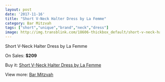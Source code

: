```yaml
---
layout: post
date: '2017-11-16'
title: "Short V-Neck Halter Dress by La Femme"
category: Bar Mitzvah
tags: ["short","unique","brand","neck","dress"]
image: http://img.transblink.com/18606-thickbox_default/short-v-neck-halter-dress-by-la-femme.jpg
---
```

Short V-Neck Halter Dress by La Femme

On Sales: **$209**
<a href="https://www.transblink.com/en/bar-mitzvah/5812-short-v-neck-halter-dress-by-la-femme.html"><amp-img layout="responsive" width="600" height="600" src="//img.transblink.com/18606-thickbox_default/short-v-neck-halter-dress-by-la-femme.jpg" alt="Short V-Neck Halter Dress by La Femme 0" /></a>
<a href="https://www.transblink.com/en/bar-mitzvah/5812-short-v-neck-halter-dress-by-la-femme.html"><amp-img layout="responsive" width="600" height="600" src="//img.transblink.com/18608-thickbox_default/short-v-neck-halter-dress-by-la-femme.jpg" alt="Short V-Neck Halter Dress by La Femme 1" /></a>
<a href="https://www.transblink.com/en/bar-mitzvah/5812-short-v-neck-halter-dress-by-la-femme.html"><amp-img layout="responsive" width="600" height="600" src="//img.transblink.com/18607-thickbox_default/short-v-neck-halter-dress-by-la-femme.jpg" alt="Short V-Neck Halter Dress by La Femme 2" /></a>

Buy it: [Short V-Neck Halter Dress by La Femme](https://www.transblink.com/en/bar-mitzvah/5812-short-v-neck-halter-dress-by-la-femme.html "Short V-Neck Halter Dress by La Femme")

View more: [Bar Mitzvah](https://www.transblink.com/en/2-bar-mitzvah "Bar Mitzvah")